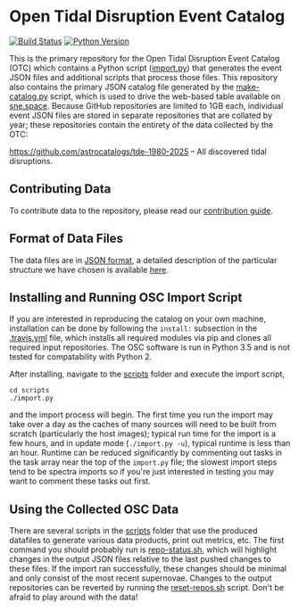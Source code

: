 # Open Tidal Disruption Event Catalog #

[![Build Status](https://img.shields.io/travis/astrocatalogs/tidaldisruptions.svg)](https://travis-ci.org/astrocatalogs/tidaldisruptions)
[![Python Version](https://img.shields.io/badge/python-3.3%2C%203.4%2C%203.5-blue.svg)](https://www.python.org)

This is the primary repository for the Open Tidal Disruption Event Catalog (OTC) which contains a Python script ([import.py](https://github.com/astrocatalogs/sne/blob/master/scripts/import.py)) that generates the event JSON files and additional scripts that process those files. This repository also contains the primary JSON catalog file generated by the [make-catalog.py](https://github.com/astrocatalogs/sne/blob/master/scripts/make-catalog.py) script, which is used to drive the web-based table available on [sne.space](https://sne.space). Because GitHub repositories are limited to 1GB each, individual event JSON files are stored in separate repositories that are collated by year; these repositories contain the entirety of the data collected by the OTC:

https://github.com/astrocatalogs/tde-1980-2025 – All discovered tidal disruptions.

## Contributing Data ##

To contribute data to the repository, please read our [contribution guide](https://sne.space/contribute/).

## Format of Data Files ##

The data files are in [JSON format](http://www.json.org/), a detailed description of the particular structure we have chosen is available [here](https://github.com/astrocatalogs/supernovae/blob/master/SCHEMA.md).

## Installing and Running OSC Import Script ##

If you are interested in reproducing the catalog on your own machine, installation can be done by following the `install:` subsection in the [.travis.yml](https://github.com/astrocatalogs/sne/blob/master/.travis.yml) file, which installs all required modules via pip and clones all required input repositories. The OSC software is run in Python 3.5 and is not tested for compatability with Python 2. 

After installing, navigate to the [scripts](https://github.com/astrocatalogs/sne/blob/master/scripts) folder and execute the import script,

```shell
cd scripts
./import.py
```

and the import process will begin. The first time you run the import may take over a day as the caches of many sources will need to be built from scratch (particularly the host images); typical run time for the import is a few hours, and in update mode (`./import.py -u`), typical runtime is less than an hour. Runtime can be reduced significantly by commenting out tasks in the task array near the top of the `import.py` file; the slowest import steps tend to be spectra imports so if you're just interested in testing you may want to comment these tasks out first.

## Using the Collected OSC Data ##

There are several scripts in the [scripts](https://github.com/astrocatalogs/sne/blob/master/scripts) folder that use the produced datafiles to generate various data products, print out metrics, etc. The first command you should probably run is [repo-status.sh](https://github.com/astrocatalogs/sne/blob/master/scripts/repo-status.sh), which will highlight changes in the output JSON files relative to the last pushed changes to these files. If the import ran successfully, these changes should be minimal and only consist of the most recent supernovae. Changes to the output repositories can be reverted by running the [reset-repos.sh](https://github.com/astrocatalogs/sne/blob/master/scripts/reset-repos.sh) script. Don't be afraid to play around with the data!
